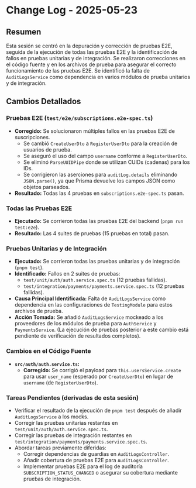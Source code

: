 # Change Log - 2025-05-23

## Resumen

Esta sesión se centró en la depuración y corrección de pruebas E2E, seguida de la ejecución de todas las pruebas E2E y la identificación de fallos en pruebas unitarias y de integración. Se realizaron correcciones en el código fuente y en los archivos de prueba para asegurar el correcto funcionamiento de las pruebas E2E. Se identificó la falta de `AuditLogsService` como dependencia en varios módulos de prueba unitarios y de integración.

## Cambios Detallados

### Pruebas E2E (`test/e2e/subscriptions.e2e-spec.ts`)

- **Corregido:** Se solucionaron múltiples fallos en las pruebas E2E de suscripciones.
  - Se cambió `CreateUserDto` a `RegisterUserDto` para la creación de usuarios de prueba.
  - Se aseguró el uso del campo `username` conforme a `RegisterUserDto`.
  - Se eliminó `ParseUUIDPipe` donde se utilizan CUIDs (cadenas) para los IDs.
  - Se corrigieron las aserciones para `auditLog.details` eliminando `JSON.parse()`, ya que Prisma devuelve los campos JSON como objetos parseados.
- **Resultado:** Todas las 4 pruebas en `subscriptions.e2e-spec.ts` pasan.

### Todas las Pruebas E2E

- **Ejecutado:** Se corrieron todas las pruebas E2E del backend (`pnpm run test:e2e`).
- **Resultado:** Las 4 suites de pruebas (15 pruebas en total) pasan.

### Pruebas Unitarias y de Integración

- **Ejecutado:** Se corrieron todas las pruebas unitarias y de integración (`pnpm test`).
- **Identificado:** Fallos en 2 suites de pruebas:
  - `test/unit/auth/auth.service.spec.ts` (12 pruebas fallidas).
  - `test/integration/payments/payments.service.spec.ts` (12 pruebas fallidas).
- **Causa Principal Identificada:** Falta de `AuditLogsService` como dependencia en las configuraciones de `TestingModule` para estos archivos de prueba.
- **Acción Tomada:** Se añadió `AuditLogsService` mockeado a los proveedores de los módulos de prueba para `AuthService` y `PaymentsService`. (La ejecución de pruebas posterior a este cambio está pendiente de verificación de resultados completos).

### Cambios en el Código Fuente

- **`src/auth/auth.service.ts`:**
  - **Corregido:** Se corrigió el payload para `this.usersService.create` para usar `user_name` (esperado por `CreateUserDto`) en lugar de `username` (de `RegisterUserDto`).

### Tareas Pendientes (derivadas de esta sesión)

- Verificar el resultado de la ejecución de `pnpm test` después de añadir `AuditLogsService` a los mocks.
- Corregir las pruebas unitarias restantes en `test/unit/auth/auth.service.spec.ts`.
- Corregir las pruebas de integración restantes en `test/integration/payments/payments.service.spec.ts`.
- Abordar tareas previamente diferidas:
  - Corregir dependencias de guardias en `AuditLogsController`.
  - Añadir cobertura de pruebas E2E para `AuditLogsController`.
  - Implementar pruebas E2E para el log de auditoría `SUBSCRIPTION_STATUS_CHANGED` o asegurar su cobertura mediante pruebas de integración.
